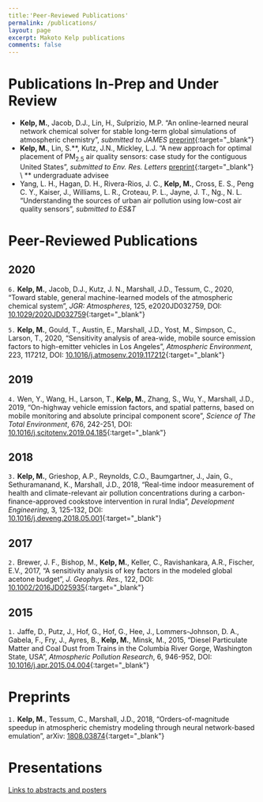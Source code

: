 ```yaml
---
title:'Peer-Reviewed Publications'
permalink: /publications/
layout: page
excerpt: Makoto Kelp publications
comments: false
---
```


<!-- ## papers -->
# Publications In-Prep and Under Review

- **Kelp, M.**, Jacob, D.J., Lin, H., Sulprizio, M.P. “An online-learned neural network chemical
solver for stable long-term global simulations of atmospheric chemistry”, *submitted to JAMES* [preprint](https://eartharxiv.org/repository/view/2886/){:target="_blank"}
- **Kelp, M.**, Lin, S.\*\*, Kutz, J.N., Mickley, L.J. “A new approach for optimal placement of PM<sub>2.5</sub>
air quality sensors: case study for the contiguous United States”, *submitted to Env. Res. Letters* [preprint](https://arxiv.org/abs/2201.01041){:target="_blank"} \\
 \*\* undergraduate advisee
- Yang, L. H., Hagan, D. H., Rivera-Rios, J. C., **Kelp, M.**, Cross, E. S., Peng C. Y., Kaiser, J.,
Williams, L. R., Croteau, P. L., Jayne, J. T., Ng., N. L. “Understanding the sources of urban air
pollution using low-cost air quality sensors”, *submitted to ES&T*

# Peer-Reviewed Publications

## **2020**

`6.` **Kelp, M.**, Jacob, D.J., Kutz, J. N., Marshall, J.D., Tessum, C., 2020, “Toward stable, general
machine-learned models of the atmospheric chemical system”, *JGR: Atmospheres*, 125, e2020JD032759,
DOI: [10.1029/2020JD032759](https://agupubs.onlinelibrary.wiley.com/doi/10.1029/2020JD032759){:target="_blank"}

`5.` **Kelp, M.**, Gould, T., Austin, E., Marshall, J.D., Yost, M., Simpson, C., Larson, T., 2020,
“Sensitivity analysis of area-wide, mobile source emission factors to high-emitter vehicles in Los
Angeles”, *Atmospheric Environment*, 223, 117212, DOI: [10.1016/j.atmosenv.2019.117212](https://www.sciencedirect.com/science/article/abs/pii/S1352231019308519){:target="_blank"}

## **2019**

`4.` Wen, Y., Wang, H., Larson, T., **Kelp, M.**, Zhang, S., Wu, Y., Marshall, J.D., 2019, “On-highway
vehicle emission factors, and spatial patterns, based on mobile monitoring and absolute principal
component score”, *Science of The Total Environment*, 676, 242-251, DOI: [10.1016/j.scitotenv.2019.04.185](https://www.sciencedirect.com/science/article/abs/pii/S0048969719317140){:target="_blank"}

## **2018**

`3.` **Kelp, M.**, Grieshop, A.P., Reynolds, C.O., Baumgartner, J., Jain, G., Sethuramanand, K.,
Marshall, J.D., 2018, “Real-time indoor measurement of health and climate-relevant air pollution
concentrations during a carbon-finance-approved cookstove intervention in rural India”, *Development Engineering*, 3, 125-132, DOI: [10.1016/j.deveng.2018.05.001](https://www.sciencedirect.com/science/article/pii/S2352728517300726){:target="_blank"}

## **2017**
`2.`  Brewer, J. F., Bishop, M., **Kelp, M.**, Keller, C., Ravishankara, A.R., Fischer, E.V., 2017, “A
sensitivity analysis of key factors in the modeled global acetone budget”, *J. Geophys. Res.*, 122,
DOI: [10.1002/2016JD025935](https://agupubs.onlinelibrary.wiley.com/doi/full/10.1002/2016JD025935){:target="_blank"}

## **2015**
`1.`  Jaffe, D., Putz, J., Hof, G., Hof, G., Hee, J., Lommers-Johnson, D. A., Gabela, F., Fry, J.,
Ayres, B., **Kelp, M.**, Minsk, M., 2015, “Diesel Particulate Matter and Coal Dust from Trains in
the Columbia River Gorge, Washington State, USA”, *Atmospheric Pollution Research*, 6, 946-952,
DOI: [10.1016/j.apr.2015.04.004](https://www.sciencedirect.com/science/article/abs/pii/S1309104215000057){:target="_blank"}


# Preprints

`1.` **Kelp, M.**, Tessum, C., Marshall, J.D., 2018, “Orders-of-magnitude speedup in atmospheric chemistry modeling through neural network-based emulation”, arXiv: [1808.03874](https://arxiv.org/abs/1808.03874){:target="_blank"}

# Presentations

[Links to abstracts and posters](https://mkelp.github.io/presentations)
